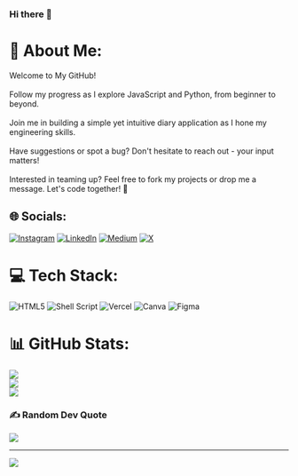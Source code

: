 ### Hi there 👋

# 💫 About Me:
Welcome to My GitHub!<br><br>Follow my progress as I explore JavaScript and Python, from beginner to beyond.<br><br> Join me in building a simple yet intuitive diary application as I hone my engineering skills.<br><br> Have suggestions or spot a bug? Don't hesitate to reach out - your input matters!<br><br> Interested in teaming up? Feel free to fork my projects or drop me a message. Let's code together! 🚀


## 🌐 Socials:
[![Instagram](https://img.shields.io/badge/Instagram-%23E4405F.svg?logo=Instagram&logoColor=white)](https://instagram.com/shivmasaur) [![LinkedIn](https://img.shields.io/badge/LinkedIn-%230077B5.svg?logo=linkedin&logoColor=white)](https://linkedin.com/in/shivmasaur) [![Medium](https://img.shields.io/badge/Medium-12100E?logo=medium&logoColor=white)](https://medium.com/@shivmasaur) [![X](https://img.shields.io/badge/X-black.svg?logo=X&logoColor=white)](https://x.com/shivmasaurr) 

# 💻 Tech Stack:
![HTML5](https://img.shields.io/badge/html5-%23E34F26.svg?style=for-the-badge&logo=html5&logoColor=white) ![Shell Script](https://img.shields.io/badge/shell_script-%23121011.svg?style=for-the-badge&logo=gnu-bash&logoColor=white) ![Vercel](https://img.shields.io/badge/vercel-%23000000.svg?style=for-the-badge&logo=vercel&logoColor=white) ![Canva](https://img.shields.io/badge/Canva-%2300C4CC.svg?style=for-the-badge&logo=Canva&logoColor=white) ![Figma](https://img.shields.io/badge/figma-%23F24E1E.svg?style=for-the-badge&logo=figma&logoColor=white)
# 📊 GitHub Stats:
![](https://github-readme-stats.vercel.app/api?username=shivmasaurr&theme=dark&hide_border=true&include_all_commits=false&count_private=false)<br/>
![](https://github-readme-streak-stats.herokuapp.com/?user=shivmasaurr&theme=dark&hide_border=true)<br/>
![](https://github-readme-stats.vercel.app/api/top-langs/?username=shivmasaurr&theme=dark&hide_border=true&include_all_commits=false&count_private=false&layout=compact)

### ✍️ Random Dev Quote
![](https://quotes-github-readme.vercel.app/api?type=horizontal&theme=radical)

---
[![](https://visitcount.itsvg.in/api?id=shivmasaurr&icon=0&color=0)](https://visitcount.itsvg.in)

<!-- Proudly created with GPRM ( https://gprm.itsvg.in ) -->

